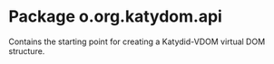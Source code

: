 # Package o.org.katydom.api

Contains the starting point for creating a Katydid-VDOM virtual DOM structure.


